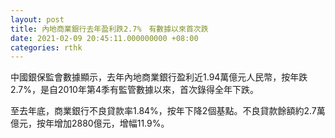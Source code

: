 ```yaml
---
layout: post
title: 內地商業銀行去年盈利跌2.7%　有數據以來首次跌
date: 2021-02-09 20:45:11.000000000 +08:00
categories: rthk
---
```


中國銀保監會數據顯示，去年內地商業銀行盈利近1.94萬億元人民幣，按年跌2.7%，是自2010年第4季有監管數據以來，首次錄得全年下跌。

至去年底，商業銀行不良貸款率1.84%，按年下降2個基點。不良貸款餘額約2.7萬億元，按年增加2880億元，增幅11.9%。
